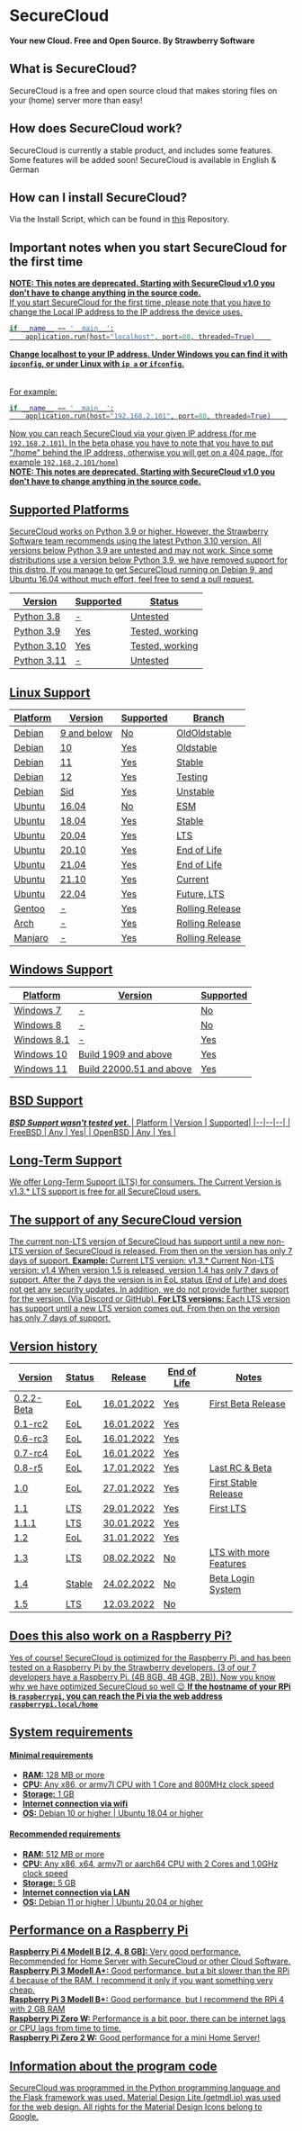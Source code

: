 # SecureCloud
<b> Your new Cloud. Free and Open Source. 
By Strawberry Software </b>

## What is SecureCloud?
SecureCloud is a free and open source cloud that makes storing files on your (home) server more than easy!

## How does SecureCloud work? 
SecureCloud is currently a stable product, and includes some features. Some features will be added soon!
SecureCloud is available in English & German

## How can I install SecureCloud?
Via the Install Script, which can be found in [this](https://github.com/Strawberry-Software-Industries/Install-SecureCloud) Repository. 

## Important notes when you start SecureCloud for the first time
**<u>NOTE: This notes are deprecated. Starting with SecureCloud v1.0 you don't have to change anything in the source code.<u>**<br>
If you start SecureCloud for the first time, please note that you have to change the Local IP address to the IP address the device uses. 

```py
if __name__ == '__main__':
	application.run(host="localhost", port=80, threaded=True)    
```
<b>Change localhost to your IP address.
Under Windows you can find it with `ipconfig`, or under Linux with `ip a` or `ifconfig`. </b>
######
For example:
```py
if __name__ == '__main__':
	application.run(host="192.168.2.101", port=80, threaded=True)    
```
Now you can reach SecureCloud via your given IP address (for me `192.168.2.101`). In the beta phase you have to note that you have to put "/home" behind the IP address, otherwise you will get on a 404 page. (for example `192.168.2.101/home`) <br>
**<u>NOTE: This notes are deprecated. Starting with SecureCloud v1.0 you don't have to change anything in the source code.<u>**<br>

## Supported Platforms
SecureCloud works on Python 3.9 or higher. However, the Strawberry Software team recommends using the latest Python 3.10 version. All versions below Python 3.9 are untested and may not work.
Since some distributions use a version below Python 3.9, we have removed support for this distro. 
If you manage to get SecureCloud running on Debian 9, and Ubuntu 16.04 without much effort, feel free to send a pull request. 

| Version | Supported  |  Status|
|--|--|--| 
| Python 3.8 | - | Untested |
| Python 3.9 | Yes | Tested, working |
| Python 3.10 | Yes | Tested, working |
| Python 3.11 | - | Untested |

## Linux Support
| Platform | Version  |  Supported|  Branch |
|--|--|--| -- |
| Debian | 9 and below | No | OldOldstable |
| Debian | 10 | Yes | Oldstable | 
| Debian | 11 | Yes | Stable    | 
| Debian | 12 | Yes | Testing   | 
| Debian | Sid | Yes | Unstable | 
| Ubuntu | 16.04 | No | ESM     | 
| Ubuntu | 18.04 | Yes | Stable | 
| Ubuntu | 20.04 | Yes | LTS | 
| Ubuntu | 20.10 | Yes | End of Life | 
| Ubuntu | 21.04 | Yes | End of Life | 
| Ubuntu | 21.10 | Yes | Current | 
| Ubuntu | 22.04 | Yes | Future, LTS  |  
| Gentoo | - | Yes | Rolling Release |  
| Arch | - | Yes | Rolling Release   |  
| Manjaro | - | Yes | Rolling Release   |  


## Windows Support
| Platform | Version  |  Supported| 
|--|--|--| 
| Windows 7 | - | No |
| Windows 8 | - | No |
| Windows 8.1 | - | Yes |
| Windows 10 | Build 1909 and above | Yes| 
| Windows 11 | Build 22000.51 and above | Yes | 


## BSD Support
***BSD Support wasn't tested yet.***
| Platform | Version  |  Supported| 
|--|--|--|
| FreeBSD | Any | Yes| 
| OpenBSD | Any | Yes |

## Long-Term Support
We offer Long-Term Support (LTS) for consumers. The Current Version is v1.3.*
LTS support is free for all SecureCloud users. 

## The support of any SecureCloud version
The current non-LTS version of SecureCloud has support until a new non-LTS version of SecureCloud is released. From then on the version has only 7 days of support. 
**Example:**
Current LTS version: v1.3.*
Current Non-LTS version: v1.4
When version 1.5 is released, version 1.4 has only 7 days of support. After the 7 days the version is in EoL status (End of Life) and does not get any security updates. In addition, we do not provide further support for the version. (Via Discord or GitHub).
**For LTS versions:**
Each LTS version has support until a new LTS version comes out. From then on the version has only 7 days of support. 


## Version history
| Version    | Status   |  Release     | End of Life| Notes
| --         | --       | --           | --     | -- 
| 0.2.2-Beta | EoL  	| 16.01.2022   | Yes    |First Beta Release
| 0.1-rc2 	 | EoL    	| 16.01.2022   | Yes    |        
| 0.6-rc3 	 | EoL    	| 16.01.2022   | Yes    |        
| 0.7-rc4 	 | EoL    	| 16.01.2022   | Yes    |        
| 0.8-r5 	 | EoL     	| 17.01.2022   | Yes    | Last RC & Beta
| 1.0 	 	 | EoL 		| 27.01.2022   | Yes 	| First Stable Release 
| 1.1 		 | LTS      | 29.01.2022   | Yes 	| First LTS 
| 1.1.1 	 | LTS      | 30.01.2022   | Yes    | 
| 1.2   	 | EoL 	    | 31.01.2022   | Yes    | 
| 1.3   	 | LTS 		| 08.02.2022   | No     | LTS with more Features 
| 1.4   	 | Stable 	| 24.02.2022   | No     | Beta Login System
| 1.5   	 | LTS      | 12.03.2022   | No     | 


## Does this also work on a Raspberry Pi?
Yes of course! SecureCloud is optimized for the Raspberry Pi, and has been tested on a Raspberry Pi by the Strawberry developers. (3 of our 7 developers have a Raspberry Pi. (4B 8GB, 4B 4GB, 2B)). Now you know why we have optimized SecureCloud so well 😉
<b>If the hostname of your RPi is `raspberrypi`, you can reach the Pi via the web address `raspberrypi.local/home` </b>

## System requirements

#### **Minimal requirements**
 - **RAM:** 128 MB or more
 - **CPU:** Any x86, or armv7l CPU with 1 Core and 800MHz clock speed
 - **Storage:** 1 GB
 - **Internet connection via wifi** 
 - **OS:** Debian 10 or higher | Ubuntu 18.04 or higher 
 
#### **Recommended requirements**
- **RAM:** 512 MB or more
- **CPU:** Any x86, x64, armv7l or aarch64 CPU with 2 Cores and 1,0GHz clock speed
- **Storage:** 5 GB
- **Internet connection via LAN** 
- **OS:** Debian 11 or higher | Ubuntu 20.04 or higher 

## Performance on a Raspberry Pi
**Raspberry Pi 4 Modell B [2, 4, 8 GB]:** Very good performance. Recommended for Home Server with SecureCloud or other Cloud Software. <br>
**Raspberry Pi 3 Modell A+:** Good performance, but a bit slower than the RPi 4 because of the RAM. I recommend it only if you want something very cheap. <br>
**Raspberry Pi 3 Modell B+:** Good performance, but I recommend the RPi 4 with 2 GB RAM  <br>
**Raspberry Pi Zero W:** Performance is a bit poor, there can be internet lags or CPU lags from time to time.  <br>
**Raspberry Pi Zero 2 W:** Good performance for a mini Home Server! <br>

## Information about the program code
SecureCloud was programmed in the Python programming language and the Flask framework was used. Material Design Lite ([getmdl.io](https://getmdl.io)) was used for the web design. All rights for the Material Design Icons belong to Google. 
	
